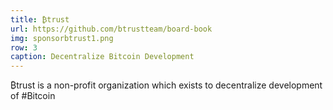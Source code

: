 ```yaml
---
title: ₿trust
url: https://github.com/btrustteam/board-book
img: sponsorbtrust1.png
row: 3
caption: Decentralize Bitcoin Development
---
```


₿trust is a non-profit organization which exists to decentralize development of #Bitcoin